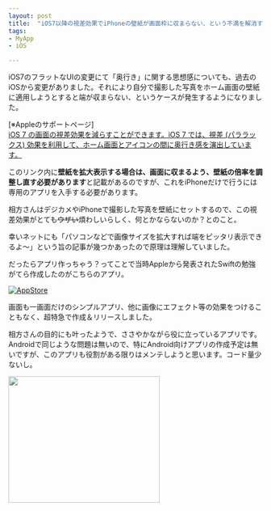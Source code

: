 ```yaml
---
layout: post
title:  "iOS7以降の視差効果でiPhoneの壁紙が画面枠に収まらない、という不満を解消するアプリ"
tags:
- MyApp
- iOS

---
```

iOS7のフラットなUIの変更にて「奥行き」に関する思想感についても、過去のiOSから変更がありました。それにより自分で撮影した写真をホーム画面の壁紙に適用しようとすると端が収まらない、というケースが発生するようになりました。  

[※Appleのサポートページ]  
[iOS 7 の画面の視差効果を減らすことができます。iOS 7 では、視差 (パララックス) 効果を利用して、ホーム画面とアイコンの間に奥行き感を演出しています。](https://support.apple.com/ja-jp/HT202655)

このリンク内に**壁紙を拡大表示する場合は、画面に収まるよう、壁紙の倍率を調整し直す必要があります**と記載があるのですが、これをiPhoneだけで行うには専用のアプリを入手する必要があります。  

相方さんはデジカメやiPhoneで撮影した写真を壁紙にセットするので、この視差効果がとても~~ウザい~~煩わしいらしく、何とかならないのか？とのこと。  

幸いネットにも「パソコンなどで画像サイズを拡大すれば端をピッタリ表示できるよ〜」という旨の記事が幾つかあったので原理は理解していました。  

だったらアプリ作っちゃう？ってことで当時Appleから発表されたSwiftの勉強がてら作成したのがこちらのアプリ。  

[![AppStore](https://watarusuzuki.github.io/images/banners/wa-fi.png)](https://itunes.apple.com/jp/app/wa-fi-wallpaper-fitter/id918927412?mt=8)  

画面も一画面だけのシンプルアプリ、他に画像にエフェクト等の効果をつけることもなく、超特急で作成＆リリースしました。  

相方さんの目的にも叶ったようで、ささやかながら役に立っているアプリです。  
Androidで同じような問題は無いので、特にAndroid向けアプリの作成予定は無いですが、このアプリも役割がある限りはメンテしようと思います。コード量少ないし。  

<a href="https://px.a8.net/svt/ejp?a8mat=2TIH2O+BUVTIQ+3GOM+60WN5" target="_blank" rel="nofollow">
<img border="0" width="300" height="250" alt="" src="https://www22.a8.net/svt/bgt?aid=170503152717&wid=001&eno=01&mid=s00000016159001012000&mc=1"></a>
<img border="0" width="1" height="1" src="https://www11.a8.net/0.gif?a8mat=2TIH2O+BUVTIQ+3GOM+60WN5" alt="">
